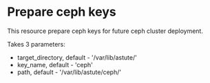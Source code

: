 # Prepare ceph keys

This resource prepare ceph keys for future ceph cluster deployment.

Takes 3 parameters:
- target_directory, default - '/var/lib/astute/'
- key_name, default - 'ceph'
- path, default - '/var/lib/astute/ceph/'


